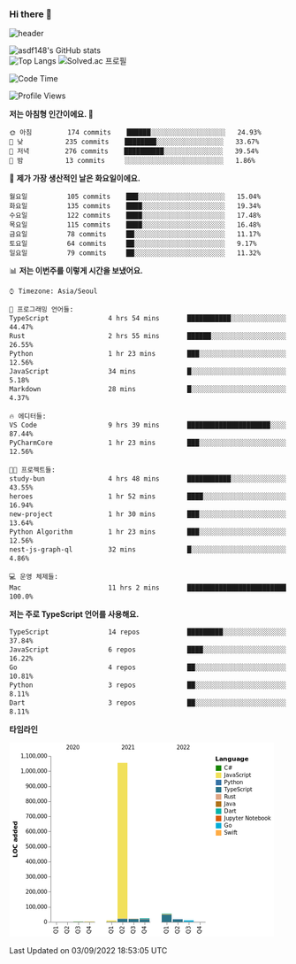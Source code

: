 ### Hi there 👋

![header](https://capsule-render.vercel.app/api?type=shark&color=gradient&height=300&section=header&text=asdf148&fontSize=90)

![asdf148's GitHub stats](https://github-readme-stats.vercel.app/api?username=asdf148&show_icons=true&theme=midnight-purple)<br>
![Top Langs](https://github-readme-stats.vercel.app/api/top-langs/?username=asdf148&layout=compact&theme=midnight-purple&langs_count=10)
![Solved.ac 프로필](http://mazassumnida.wtf/api/v2/generate_badge?boj=eldldk)

<!--
**asdf148/asdf148** is a ✨ _special_ ✨ repository because its `README.md` (this file) appears on your GitHub profile.

Here are some ideas to get you started:

- 🔭 I’m currently working on ...
- 🌱 I’m currently learning ...
- 👯 I’m looking to collaborate on ...
- 🤔 I’m looking for help with ...
- 💬 Ask me about ...
- 📫 How to reach me: ...
- 😄 Pronouns: ...
- ⚡ Fun fact: ...
-->

<!--START_SECTION:waka-->
![Code Time](http://img.shields.io/badge/Code%20Time-112%20hrs%2026%20mins-blue)

![Profile Views](http://img.shields.io/badge/Profile%20Views-4-blue)

**저는 아침형 인간이에요. 🐤** 

```text
🌞 아침         174 commits    ██████░░░░░░░░░░░░░░░░░░░   24.93% 
🌆 낮　         235 commits    ████████░░░░░░░░░░░░░░░░░   33.67% 
🌃 저녁         276 commits    ██████████░░░░░░░░░░░░░░░   39.54% 
🌙 밤　         13 commits     ░░░░░░░░░░░░░░░░░░░░░░░░░   1.86%

```
📅 **제가 가장 생산적인 날은 화요일이에요.** 

```text
월요일          105 commits    ███░░░░░░░░░░░░░░░░░░░░░░   15.04% 
화요일          135 commits    ████░░░░░░░░░░░░░░░░░░░░░   19.34% 
수요일          122 commits    ████░░░░░░░░░░░░░░░░░░░░░   17.48% 
목요일          115 commits    ████░░░░░░░░░░░░░░░░░░░░░   16.48% 
금요일          78 commits     ██░░░░░░░░░░░░░░░░░░░░░░░   11.17% 
토요일          64 commits     ██░░░░░░░░░░░░░░░░░░░░░░░   9.17% 
일요일          79 commits     ██░░░░░░░░░░░░░░░░░░░░░░░   11.32%

```


📊 **저는 이번주를 이렇게 시간을 보냈어요.** 

```text
⌚︎ Timezone: Asia/Seoul

💬 프로그래밍 언어들: 
TypeScript               4 hrs 54 mins       ███████████░░░░░░░░░░░░░░   44.47% 
Rust                     2 hrs 55 mins       ██████░░░░░░░░░░░░░░░░░░░   26.55% 
Python                   1 hr 23 mins        ███░░░░░░░░░░░░░░░░░░░░░░   12.56% 
JavaScript               34 mins             █░░░░░░░░░░░░░░░░░░░░░░░░   5.18% 
Markdown                 28 mins             █░░░░░░░░░░░░░░░░░░░░░░░░   4.37%

🔥 에디터들: 
VS Code                  9 hrs 39 mins       █████████████████████░░░░   87.44% 
PyCharmCore              1 hr 23 mins        ███░░░░░░░░░░░░░░░░░░░░░░   12.56%

🐱‍💻 프로젝트들: 
study-bun                4 hrs 48 mins       ███████████░░░░░░░░░░░░░░   43.55% 
heroes                   1 hr 52 mins        ████░░░░░░░░░░░░░░░░░░░░░   16.94% 
new-project              1 hr 30 mins        ███░░░░░░░░░░░░░░░░░░░░░░   13.64% 
Python Algorithm         1 hr 23 mins        ███░░░░░░░░░░░░░░░░░░░░░░   12.56% 
nest-js-graph-ql         32 mins             █░░░░░░░░░░░░░░░░░░░░░░░░   4.86%

💻 운영 체제들: 
Mac                      11 hrs 2 mins       █████████████████████████   100.0%

```

**저는 주로 TypeScript 언어를 사용해요.** 

```text
TypeScript               14 repos            █████████░░░░░░░░░░░░░░░░   37.84% 
JavaScript               6 repos             ████░░░░░░░░░░░░░░░░░░░░░   16.22% 
Go                       4 repos             ██░░░░░░░░░░░░░░░░░░░░░░░   10.81% 
Python                   3 repos             ██░░░░░░░░░░░░░░░░░░░░░░░   8.11% 
Dart                     3 repos             ██░░░░░░░░░░░░░░░░░░░░░░░   8.11%

```


**타임라인**

![Chart not found](https://raw.githubusercontent.com/asdf148/asdf148/main/charts/bar_graph.png) 


 Last Updated on 03/09/2022 18:53:05 UTC
<!--END_SECTION:waka-->

